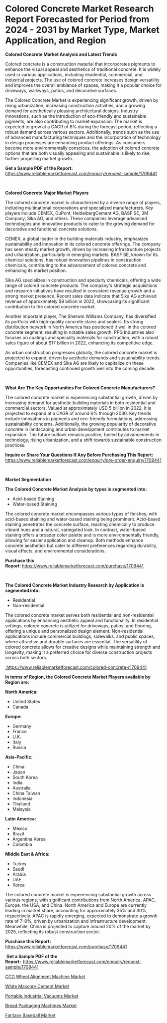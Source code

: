 <p><h1>Colored Concrete Market Research Report Forecasted for Period from 2024 -  2031 by Market Type, Market Application, and Region</h1></p><p><strong>Colored Concrete Market Analysis and Latest Trends</strong></p>
<p><p>Colored concrete is a construction material that incorporates pigments to enhance the visual appeal and aesthetics of traditional concrete. It is widely used in various applications, including residential, commercial, and industrial projects. The use of colored concrete increases design versatility and improves the overall ambiance of spaces, making it a popular choice for driveways, walkways, patios, and decorative surfaces.</p><p>The Colored Concrete Market is experiencing significant growth, driven by rising urbanization, increasing construction activities, and a growing demand for aesthetically pleasing architectural designs. Industry innovations, such as the introduction of eco-friendly and sustainable pigments, are also contributing to market expansion. The market is expected to grow at a CAGR of 8% during the forecast period, reflecting a robust demand across various sectors. Additionally, trends such as the use of advanced manufacturing techniques and the incorporation of technology in design processes are enhancing product offerings. As consumers become more environmentally conscious, the adoption of colored concrete options that are both visually appealing and sustainable is likely to rise, further propelling market growth.</p></p>
<p><strong>Get a Sample PDF of the Report:&nbsp;</strong> <a href="https://www.reliablemarketforecast.com/enquiry/request-sample/1709441?utm_campaign=1398&utm_medium=2&utm_source=Github&utm_content=ia&utm_term=21102024&utm_id=colored-concrete">https://www.reliablemarketforecast.com/enquiry/request-sample/1709441</a></p>
<p>&nbsp;</p>
<p><strong>Colored Concrete Major Market Players</strong></p>
<p><p>The colored concrete market is characterized by a diverse range of players, including multinational corporations and specialized manufacturers. Key players include CEMEX, DuPont, HeidelbergCement AG, BASF SE, 3M Company, Sika AG, and others. These companies leverage advanced technologies and innovative products to cater to the growing demand for decorative and functional concrete solutions.</p><p>CEMEX, a global leader in the building materials industry, emphasizes sustainability and innovation in its colored concrete offerings. The company has seen steady market growth, driven by increasing infrastructure projects and urbanization, particularly in emerging markets. BASF SE, known for its chemical solutions, has robust innovation pipelines in construction chemicals, contributing to the advancement of colored concrete and enhancing its market position.</p><p>Sika AG specializes in construction and specialty chemicals, offering a wide range of colored concrete products. The company's strategic acquisitions and research initiatives have resulted in consistent revenue growth and a strong market presence. Recent sales data indicate that Sika AG achieved revenue of approximately $9 billion in 2022, showcasing its significant contribution to the colored concrete market.</p><p>Another important player, The Sherwin Williams Company, has diversified its portfolio with high-quality concrete stains and sealers. Its strong distribution network in North America has positioned it well in the colored concrete segment, resulting in notable sales growth. PPG Industries also focuses on coatings and specialty materials for construction, with a robust sales figure of about $17 billion in 2022, enhancing its competitive edge.</p><p>As urban construction progresses globally, the colored concrete market is projected to expand, driven by aesthetic demands and sustainability trends. Companies like CEMEX and Sika AG are likely to capitalize on these opportunities, forecasting continued growth well into the coming decade.</p></p>
<p>&nbsp;</p>
<p><strong>What Are The Key Opportunities For Colored Concrete Manufacturers?</strong></p>
<p><p>The colored concrete market is experiencing substantial growth, driven by increasing demand for aesthetic building materials in both residential and commercial sectors. Valued at approximately USD 5 billion in 2022, it is projected to expand at a CAGR of around 6% through 2030. Key trends include innovations in pigments and eco-friendly formulations, addressing sustainability concerns. Additionally, the growing popularity of decorative concrete in landscaping and urban development contributes to market expansion. The future outlook remains positive, fueled by advancements in technology, rising urbanization, and a shift towards sustainable construction practices.</p></p>
<p><strong>Inquire or Share Your Questions If Any Before Purchasing This Report:</strong> <a href="https://www.reliablemarketforecast.com/enquiry/pre-order-enquiry/1709441?utm_campaign=1398&utm_medium=2&utm_source=Github&utm_content=ia&utm_term=21102024&utm_id=colored-concrete">https://www.reliablemarketforecast.com/enquiry/pre-order-enquiry/1709441</a></p>
<p>&nbsp;</p>
<p><strong>Market Segmentation</strong></p>
<p><strong>The Colored Concrete Market Analysis by types is segmented into:</strong></p>
<p><ul><li>Acid-based Staining</li><li>Water-based Staining</li></ul></p>
<p><p>The colored concrete market encompasses various types of finishes, with acid-based staining and water-based staining being prominent. Acid-based staining penetrates the concrete surface, reacting chemically to produce vibrant hues and a natural, variegated look. In contrast, water-based staining offers a broader color palette and is more environmentally friendly, allowing for easier application and cleanup. Both methods enhance concrete aesthetics but cater to different preferences regarding durability, visual effects, and environmental considerations.</p></p>
<p><strong>Purchase this Report:&nbsp;</strong><a href="https://www.reliablemarketforecast.com/purchase/1709441?utm_campaign=1398&utm_medium=2&utm_source=Github&utm_content=ia&utm_term=21102024&utm_id=colored-concrete">https://www.reliablemarketforecast.com/purchase/1709441</a></p>
<p>&nbsp;</p>
<p><strong>The Colored Concrete Market Industry Research by Application is segmented into:</strong></p>
<p><ul><li>Residential</li><li>Non-residential</li></ul></p>
<p><p>The colored concrete market serves both residential and non-residential applications by enhancing aesthetic appeal and functionality. In residential settings, colored concrete is utilized for driveways, patios, and flooring, offering a unique and personalized design element. Non-residential applications include commercial buildings, sidewalks, and public spaces, where attractive and durable surfaces are essential. The versatility of colored concrete allows for creative designs while maintaining strength and longevity, making it a preferred choice for diverse construction projects across both sectors.</p></p>
<p><a href="https://www.reliablemarketforecast.com/colored-concrete-r1709441?utm_campaign=1398&utm_medium=2&utm_source=Github&utm_content=ia&utm_term=21102024&utm_id=colored-concrete">&nbsp;https://www.reliablemarketforecast.com/colored-concrete-r1709441</a></p>
<p><strong>In terms of Region, the Colored Concrete Market Players available by Region are:</strong></p>
<p>
    <p> <strong> North America: </strong>
        <ul>
            <li>United States</li>
            <li>Canada</li>
        </ul>
        </p> 
    <p> <strong> Europe: </strong>
        <ul>
            <li>Germany</li>
            <li>France</li>
            <li>U.K.</li>
            <li>Italy</li>
            <li>Russia</li>
        </ul>
        </p> 
    <p> <strong> Asia-Pacific: </strong>
        <ul>
            <li>China</li>
            <li>Japan</li>
            <li>South Korea</li>
            <li>India</li>
            <li>Australia</li>
            <li>China Taiwan</li>
            <li>Indonesia</li>
            <li>Thailand</li>
            <li>Malaysia</li>
        </ul>
        </p> 
    <p> <strong> Latin America: </strong>
        <ul>
            <li>Mexico</li>
            <li>Brazil</li>
            <li>Argentina Korea</li>
            <li>Colombia</li>
        </ul>
        </p> 
    <p> <strong> Middle East & Africa: </strong>
        <ul>
            <li>Turkey</li>
            <li>Saudi</li>
            <li>Arabia</li>
            <li>UAE</li>
            <li>Korea</li>
        </ul>
    </p>
    </p>
<p><p>The colored concrete market is experiencing substantial growth across various regions, with significant contributions from North America, APAC, Europe, the USA, and China. North America and Europe are currently leading in market share, accounting for approximately 35% and 30%, respectively. APAC is rapidly emerging, expected to demonstrate a growth rate of 7-8%, driven by urbanization and infrastructure development. Meanwhile, China is projected to capture around 20% of the market by 2025, reflecting its robust construction sector.</p></p>
<p><strong>Purchase this Report: </strong><a href="https://www.reliablemarketforecast.com/purchase/1709441?utm_campaign=1398&utm_medium=2&utm_source=Github&utm_content=ia&utm_term=21102024&utm_id=colored-concrete">https://www.reliablemarketforecast.com/purchase/1709441</a></p>
<p>&nbsp;<strong>Get a Sample PDF of the Report:&nbsp;&nbsp;</strong><a href="https://www.reliablemarketforecast.com/enquiry/request-sample/1709441?utm_campaign=1398&utm_medium=2&utm_source=Github&utm_content=ia&utm_term=21102024&utm_id=colored-concrete">https://www.reliablemarketforecast.com/enquiry/request-sample/1709441</a></p>
<p><strong></strong></p>
<p><p><a href="https://github.com/angilauio/Market-Research-Report-List-1/blob/main/ccd-wheel-alignment-machine-market.md?utm_campaign=1398&utm_medium=2&utm_source=Github&utm_content=ia&utm_term=21102024&utm_id=colored-concrete">CCD Wheel Alignment Machine Market</a></p><p><a href="https://github.com/connornew3y/Market-Research-Report-List-1/blob/main/white-masonry-cement-market.md?utm_campaign=1398&utm_medium=2&utm_source=Github&utm_content=ia&utm_term=21102024&utm_id=colored-concrete">White Masonry Cement Market</a></p><p><a href="https://issuu.com/reportprime-2/docs/portable-industrial-vacuums-market-_232e75d5e1ea98?utm_campaign=1398&utm_medium=2&utm_source=Github&utm_content=ia&utm_term=21102024&utm_id=colored-concrete">Portable Industrial Vacuums Market</a></p><p><a href="https://issuu.com/reportprime-2/docs/bread-packaging-machines-market-siz_ca011969e69997?utm_campaign=1398&utm_medium=2&utm_source=Github&utm_content=ia&utm_term=21102024&utm_id=colored-concrete">Bread Packaging Machines Market</a></p><p><a href="https://www.linkedin.com/pulse/fantasy-baseball-market-drivers-challenges-forecast-2024-2031-fx8re?utm_campaign=1398&utm_medium=2&utm_source=Github&utm_content=ia&utm_term=21102024&utm_id=colored-concrete">Fantasy Baseball Market</a></p></p>